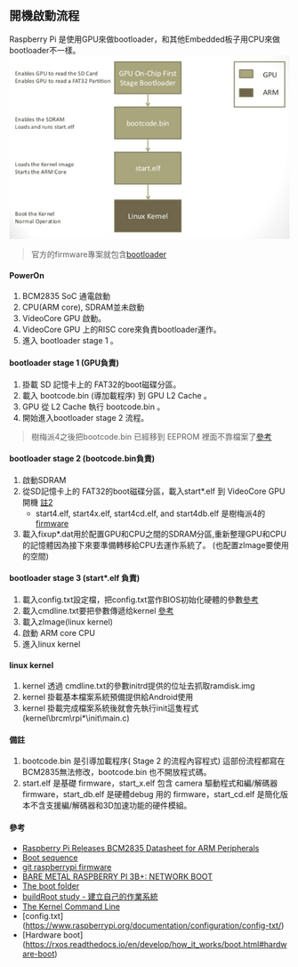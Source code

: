 ## 開機啟動流程

Raspberry Pi 是使用GPU來做bootloader，和其他Embedded板子用CPU來做bootloader不一樣。\
![Boot process](/documents/images/zo803Hq.png) 
> 官方的firmware專案就包含[bootloader](https://github.com/raspberrypi/firmware/tree/master/boot)

#### PowerOn
1. BCM2835 SoC 通電啟動 
2. CPU(ARM core), SDRAM並未啟動
3. VideoCore GPU 啟動。
4. VideoCore GPU 上的RISC core來負責bootloader運作。
5. 進入 bootloader stage 1 。

#### bootloader stage 1 (GPU負責)
1. 掛載 SD 記憶卡上的 FAT32的boot磁碟分區。
2. 載入 bootcode.bin (導加載程序) 到 GPU L2 Cache 。
3. GPU 從 L2 Cache 執行 bootcode.bin 。
4. 開始進入bootloader stage 2 流程。
> 樹梅派4之後把bootcode.bin 已經移到 EEPROM 裡面不靠檔案了[參考](https://www.raspberrypi.org/documentation/hardware/raspberrypi/booteeprom.md)

#### bootloader stage 2 (bootcode.bin負責)
1. 啟動SDRAM
2. 從SD記憶卡上的 FAT32的boot磁碟分區，載入start*.elf 到 VideoCore GPU 開機  [註2](https://github.com/02047788a/build-lineageOS-for-raspberry-pi/blob/master/documents/knowledge/linux-boot-process.md#%E5%82%99%E8%A8%BB) 
   - start4.elf, start4x.elf, start4cd.elf, and start4db.elf 是樹梅派4的[firmware](https://www.raspberrypi.org/documentation/configuration/boot_folder.md)
3. 載入fixup*.dat用於配置GPU和CPU之間的SDRAM分區,重新整理GPU和CPU的記憶體因為接下來要準備轉移給CPU去運作系統了。
(也配置zImage要使用的空間)


#### bootloader stage 3 (start*.elf 負責)
1. 載入config.txt設定檔，把config.txt當作BIOS初始化硬體的參數[參考](https://www.raspberrypi.org/documentation/configuration/config-txt/)
2. 載入cmdline.txt要把參數傳遞给kernel [參考](https://www.raspberrypi.org/documentation/configuration/cmdline-txt.md)
3. 載入zImage(linux kernel)
4. 啟動 ARM core CPU
5. 進入linux kernel

#### linux kernel
1. kernel 透過 cmdline.txt的參數initrd提供的位址去抓取ramdisk.img
2. kernel 掛載基本檔案系統預備提供給Android使用
3. kernel 掛載完成檔案系統後就會先執行init這隻程式(kernel\brcm\rpi*\init\main.c)

#### 備註
1. bootcode.bin 是引導加載程序( Stage 2 的流程內容程式) 這部份流程都寫在BCM2835無法修改，bootcode.bin 也不開放程式碼。
2. start.elf 是基礎 firmware，start_x.elf 包含 camera 驅動程式和編/解碼器 firmware，start_db.elf 是硬體debug 用的 firmware，start_cd.elf 是簡化版本不含支援編/解碼器和3D加速功能的硬件模組。

#### 參考
- [Raspberry Pi Releases BCM2835 Datasheet for ARM Peripherals](https://www.cnx-software.com/2012/02/07/raspberry-pi-releases-bcm2835-datasheet-for-arm-peripherals/) 
- [Boot sequence](https://www.raspberrypi.org/documentation/hardware/raspberrypi/bootmodes/bootflow.md)
- [git raspberrypi firmware](https://github.com/raspberrypi/firmware)
- [BARE METAL RASPBERRY PI 3B+: NETWORK BOOT](https://metebalci.com/blog/bare-metal-rpi3-network-boot/)
- [The boot folder](https://www.raspberrypi.org/documentation/configuration/boot_folder.md)
- [buildRoot study - 建立自己的作業系統](https://www.cntofu.com/book/46/raspberry_pi/buildroot_study_-_jian_li_zi_ji_de_zuo_ye_xi_tong.md)
- [The Kernel Command Line](https://www.raspberrypi.org/documentation/configuration/cmdline-txt.md)
- [config.txt] (https://www.raspberrypi.org/documentation/configuration/config-txt/)
- [Hardware boot] (https://rxos.readthedocs.io/en/develop/how_it_works/boot.html#hardware-boot)